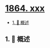 # [1864. xxx](https://github.com/Tdahuyou/TNotes.leetcode/tree/main/notes/1864.%20xxx)

<!-- region:toc -->

- [1. 📝 概述](#1--概述)

<!-- endregion:toc -->

## 1. 📝 概述
